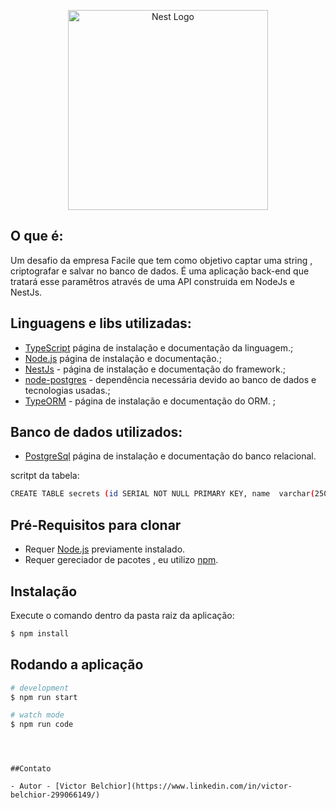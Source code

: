<p align="center">
  <a href="http://nestjs.com/" target="blank"><img src="https://image.shutterstock.com/image-vector/square-grunge-red-challenge-stamp-260nw-644777590.jpg" width="320" alt="Nest Logo" /></a>
</p>

## O que é:

Um desafio da empresa Facile que tem como objetivo captar uma string , criptografar e salvar no banco de dados. É uma aplicação back-end que tratará esse paramêtros através de uma API construida em NodeJs e NestJs.

## Linguagens e libs utilizadas:

- [TypeScript](https://www.typescriptlang.org/download) página de instalação e documentação da linguagem.;
- [Node.js](https://nodejs.org/) página de instalação e documentação.;
- [NestJs](https://docs.nestjs.com/) - página de instalação e documentação do framework.;
- [node-postgres](https://www.npmjs.com/package/pg) - dependência necessária devido ao banco de dados e tecnologias usadas.;
- [TypeORM](https://typeorm.io) - página de instalação e documentação do ORM. ;

## Banco de dados utilizados:

- [PostgreSql](https://www.postgresql.org/) página de instalação e documentação do banco relacional.

scritpt da tabela:

```bash
CREATE TABLE secrets (id SERIAL NOT NULL PRIMARY KEY, name  varchar(250));
```

## Pré-Requisitos para clonar

- Requer [Node.js](https://nodejs.org/) previamente instalado.
- Requer gereciador de pacotes , eu utilizo [npm](https://docs.npmjs.com/about-npm).

## Instalação

Execute o comando dentro da pasta raiz da aplicação:

```bash
$ npm install
```

## Rodando a aplicação

```bash
# development
$ npm run start

# watch mode
$ npm run code

```

```



##Contato

- Autor - [Victor Belchior](https://www.linkedin.com/in/victor-belchior-299066149/)


```
